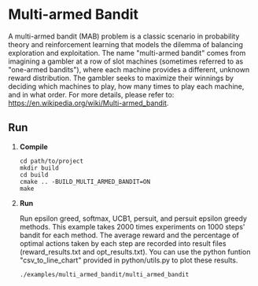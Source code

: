 # Multi-armed Bandit

A multi-armed bandit (MAB) problem is a classic scenario in probability theory and reinforcement learning that models the dilemma of balancing exploration and exploitation. The name "multi-armed bandit" comes from imagining a gambler at a row of slot machines (sometimes referred to as "one-armed bandits"), where each machine provides a different, unknown reward distribution. The gambler seeks to maximize their winnings by deciding which machines to play, how many times to play each machine, and in what order. For more details, please refer to: https://en.wikipedia.org/wiki/Multi-armed_bandit.

## Run

1. **Compile**

    ```
    cd path/to/project
    mkdir build
    cd build
    cmake .. -BUILD_MULTI_ARMED_BANDIT=ON
    make
    ```
2. **Run**
   
    Run epsilon greed, softmax, UCB1, persuit, and persuit epsilon greedy methods. This example takes 2000 times experiments on 1000 steps' bandit for each method. The average reward and the percentage of optimal actions taken by each step are recorded into result files (reward_results.txt and opt_results.txt). You can use the python funtion "csv_to_line_chart" provided in python/utils.py to plot these results.

    ```
    ./examples/multi_armed_bandit/multi_armed_bandit
    ```

    

